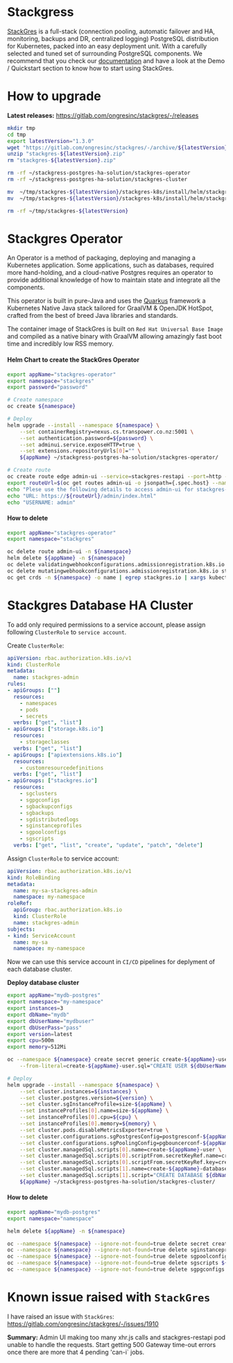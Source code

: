 # Stackgress

[StackGres](https://stackgres.io/) is a full-stack (connection pooling, automatic failover and HA, monitoring, backups and DR, centralized logging) PostgreSQL distribution for Kubernetes, packed into an easy deployment unit. With a carefully selected and tuned set of surrounding PostgreSQL components. We recommend that you check our [documentation](https://stackgres.io/doc/latest/) and have a look at the Demo / Quickstart section to know how to start using StackGres.

# How to upgrade

**Latest releases:** https://gitlab.com/ongresinc/stackgres/-/releases

```bash
mkdir tmp
cd tmp
export latestVersion="1.3.0"
wget "https://gitlab.com/ongresinc/stackgres/-/archive/${latestVersion}/stackgres-${latestVersion}.zip"
unzip "stackgres-${latestVersion}.zip"
rm "stackgres-${latestVersion}.zip"

rm -rf ~/stackgress-postgres-ha-solution/stackgres-operator
rm -rf ~/stackgress-postgres-ha-solution/stackgres-cluster

mv  ~/tmp/stackgres-${latestVersion}/stackgres-k8s/install/helm/stackgres-operator/ ~/stackgress-postgres-ha-solution/
mv  ~/tmp/stackgres-${latestVersion}/stackgres-k8s/install/helm/stackgres-cluster/ ~/stackgress-postgres-ha-solution/

rm -rf ~/tmp/stackgres-${latestVersion}
```

# Stackgres Operator

An Operator is a method of packaging, deploying and managing a Kubernetes application. Some applications, such as databases, required more hand-holding, and a cloud-native Postgres requires an operator to provide additional knowledge of how to maintain state and integrate all the components.

This operator is built in pure-Java and uses the [Quarkus](https://quarkus.io/) framework a Kubernetes Native Java stack tailored for GraalVM & OpenJDK HotSpot, crafted from the best of breed Java libraries and standards.

The container image of StackGres is built on `Red Hat Universal Base Image` and compiled as a native binary with GraalVM allowing amazingly fast boot time and incredibly low RSS memory.

#### Helm Chart to create the StackGres Operator

```bash
export appName="stackgres-operator"
export namespace="stackgres"
export password="password"

# Create namespace
oc create ${namespace}

# Deploy
helm upgrade --install --namespace ${namespace} \
    --set containerRegistry=nexus.cs.transpower.co.nz:5001 \
    --set authentication.password=${password} \
    --set adminui.service.exposeHTTP=true \
    --set extensions.repositoryUrls[0]="" \
    ${appName} ~/stackgress-postgres-ha-solution/stackgres-operator/

# Create route
oc create route edge admin-ui --service=stackgres-restapi --port=http --insecure-policy=Redirect --namespace ${namespace}
export routeUrl=$(oc get routes admin-ui -o jsonpath={.spec.host} --namespace ${namespace});
echo "Plese use the following details to access admin-ui for stackgres-operator"
echo "URL: https://${routeUrl}/admin/index.html"
echo "USERNAME: admin"
```

#### How to delete

```bash
export appName="stackgres-operator"
export namespace="stackgres"

oc delete route admin-ui -n ${namespace}
helm delete ${appName} -n ${namespace}
oc delete validatingwebhookconfigurations.admissionregistration.k8s.io stackgres-operator
oc delete mutatingwebhookconfigurations.admissionregistration.k8s.io stackgres-operator
oc get crds -n ${namespace} -o name | egrep stackgres.io | xargs kubectl delete
```

# Stackgres Database HA Cluster

To add only required permissions to a service account, please assign following `ClusterRole` to `service account`.

Create `ClusterRole`:

```yaml
apiVersion: rbac.authorization.k8s.io/v1
kind: ClusterRole
metadata:
  name: stackgres-admin
rules:
- apiGroups: [""]
  resources:
    - namespaces
    - pods
    - secrets
  verbs: ["get", "list"]
- apiGroups: ["storage.k8s.io"]
  resources:
    - storageclasses
  verbs: ["get", "list"]
- apiGroups: ["apiextensions.k8s.io"]
  resources:
    - customresourcedefinitions
  verbs: ["get", "list"]
- apiGroups: ["stackgres.io"]
  resources:
    - sgclusters
    - sgpgconfigs
    - sgbackupconfigs
    - sgbackups
    - sgdistributedlogs
    - sginstanceprofiles
    - sgpoolconfigs
    - sgscripts
  verbs: ["get", "list", "create", "update", "patch", "delete"]
```

Assign `ClusterRole` to service account:

```yaml
apiVersion: rbac.authorization.k8s.io/v1
kind: RoleBinding
metadata:
  name: my-sa-stackgres-admin
  namespace: my-namespace
roleRef:
  apiGroup: rbac.authorization.k8s.io
  kind: ClusterRole
  name: stackgres-admin
subjects:
- kind: ServiceAccount
  name: my-sa
  namespace: my-namespace
```

Now we can use this service account in `CI/CD` pipelines for deplyment of each database cluster.

**Deploy database cluster**

```bash
export appName="mydb-postgres"
export namespace="my-namespace"
export instances=3
export dbName="mydb"
export dbUserName="mydbuser"
export dbUserPass="pass"
export version=latest
export cpu=500m
export memory=512Mi

oc --namespace ${namespace} create secret generic create-${appName}-user \
    --from-literal=create-${appName}-user.sql="CREATE USER ${dbUserName} PASSWORD '${dbUserPass}';"

# Deploy
helm upgrade --install --namespace ${namespace} \
    --set cluster.instances=${instances} \
    --set cluster.postgres.version=${version} \
    --set cluster.sgInstanceProfile=size-${appName} \
    --set instanceProfiles[0].name=size-${appName} \
    --set instanceProfiles[0].cpu=${cpu} \
    --set instanceProfiles[0].memory=${memory} \
    --set cluster.pods.disableMetricsExporter=true \
    --set cluster.configurations.sgPostgresConfig=postgresconf-${appName} \
    --set cluster.configurations.sgPoolingConfig=pgbouncerconf-${appName} \
    --set cluster.managedSql.scripts[0].name=create-${appName}-user \
    --set cluster.managedSql.scripts[0].scriptFrom.secretKeyRef.name=create-${appName}-user \
    --set cluster.managedSql.scripts[0].scriptFrom.secretKeyRef.key=create-${appName}-user.sql \
    --set cluster.managedSql.scripts[1].name=create-${appName}-database \
    --set cluster.managedSql.scripts[1].script="CREATE DATABASE ${dbName} WITH OWNER ${dbUserName};" \
    ${appName} ~/stackgress-postgres-ha-solution/stackgres-cluster/
```

#### How to delete

```bash
export appName="mydb-postgres"
export namespace="namespace"

helm delete ${appName} -n ${namespace}

oc --namespace ${namespace} --ignore-not-found=true delete secret create-${appName}-user
oc --namespace ${namespace} --ignore-not-found=true delete sginstanceprofile size-${appName}
oc --namespace ${namespace} --ignore-not-found=true delete sgpoolconfigs pgbouncerconf-${appName}
oc --namespace ${namespace} --ignore-not-found=true delete sgscripts ${appName}-scripts
oc --namespace ${namespace} --ignore-not-found=true delete sgpgconfigs postgresconf-${appName}
```


# Known issue raised with `StackGres`

I have raised an issue with `StackGres`: https://gitlab.com/ongresinc/stackgres/-/issues/1910

**Summary:**
Admin UI making too many xhr.js calls and stackgres-restapi pod unable to handle the requests. Start getting 500 Gateway time-out errors once there are  more that 4 pending 'can-i` jobs.


